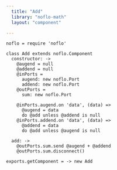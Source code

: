 ```yaml
---
  title: "Add"
  library: "noflo-math"
  layout: "component"

---
```


    noflo = require 'noflo'
    
    class Add extends noflo.Component
      constructor: ->
        @augend = null
        @addend = null
        @inPorts =
          augend: new noflo.Port
          addend: new noflo.Port
        @outPorts =
          sum: new noflo.Port
    
        @inPorts.augend.on 'data', (data) =>
          @augend = data
          do @add unless @addend is null
        @inPorts.addend.on 'data', (data) =>
          @addend = data
          do @add unless @augend is null
    
      add: ->
        @outPorts.sum.send @augend + @addend
        @outPorts.sum.disconnect()
    
    exports.getComponent = -> new Add
    
